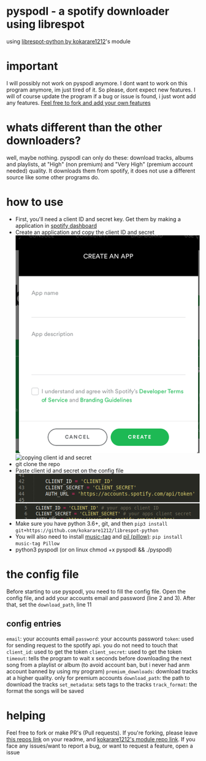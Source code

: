 # pyspodl - a spotify downloader using librespot

using [librespot-python by kokarare1212](https://github.com/kokarare1212/librespot-python)'s module

# important
I will possibly not work on pyspodl anymore. I dont want to work on this program anymore, im just tired of it. So please, dont expect new features. I will of course update the program if a bug or issue is found, i just wont add any features. [Feel free to fork and add your own features](#helping)

# whats different than the other downloaders?
well, maybe nothing. pyspodl can only do these: download tracks, albums and playlists, at "High" (non premium) and "Very High" (premium account needed) quality. It downloads them from spotify, it does not use a different source like some other programs do.

# how to use
+ First, you'll need a client ID and secret key. Get them by making a application in [spotify dashboard](https://developer.spotify.com/dashboard/applications)
+ Create an application and copy the client ID and secret
![creating an application in Spotify dashboard](screens/createapp.png)
![copying client id and secret](https://i.imgur.com/Qfl2wxd.png)
+ git clone the repo
+ Paste client id and secret on the config file
![mainpy file lines](screens/mainpyfile.png)
![gettoken file lines](screens/gettokenfile.png)
+ Make sure you have python 3.6+, git, and then `pip3 install git+https://github.com/kokarare1212/librespot-python`
+ You will also need to install [music-tag](https://pypi.org/project/music-tag/) and [pil (pillow)](https://pypi.org/project/Pillow/): `pip install music-tag Pillow`
+ python3 pyspodl (or on linux chmod +x pyspodl && ./pyspodl)

# the config file
Before starting to use pyspodl, you need to fill the config file. Open the config file, and add your accounts email and password (line 2 and 3). After that, set the `download_path`, line 11

## config entries
`email`: your accounts email
`password`: your accounts password
`token`: used for sending request to the spotify api. you do not need to touch that
`client_id`: used to get the token
`client_secret`: used to get the token
`timeout`: tells the program to wait x seconds before downloading the next song from a playlist or album (to avoid account ban, but i never had anm account banned by using my program)
`premium_downloads`: download tracks at a higher quality. only for premium accounts
`download_path`: the path to download the tracks
`set_metadata`: sets tags to the tracks
`track_format`: the format the songs will be saved

# helping
Feel free to fork or make PR's (Pull requests). If you're forking, please leave [this repos link](https://github.com/devlocalhost/pyspodl) on your readme, and [kokarare1212's module repo link](https://github.com/kokarare1212/librespot-python).
If you face any issues/want to report a bug, or want to request a feature, open a issue
